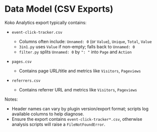 # Data Model (CSV Exports)

Koko Analytics export typically contains:

- `event-click-tracker.csv`
  - Columns often include: `Unnamed: 0` (or `Value`), `Unique`, `Total`, `Value`
  - `3in1.py` uses `Value` if non-empty; falls back to `Unnamed: 0`
  - `filter.py` splits `Unnamed: 0` by `": "` into `Page` and `Action`

- `pages.csv`
  - Contains page URL/title and metrics like `Visitors`, `Pageviews`

- `referrers.csv`
  - Contains referrer URL and metrics like `Visitors`, `Pageviews`

Notes:
- Header names can vary by plugin version/export format; scripts log available columns to help diagnose.
- Ensure the export contains `event-click-tracker*.csv`, otherwise analysis scripts will raise a `FileNotFoundError`.

